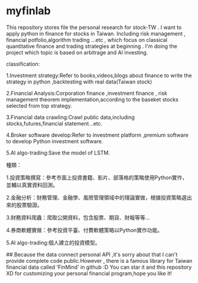 # myfinlab
This repository stores file the personal research for stock-TW .
I want to apply python in finance for stocks in Taiwan.
Including risk management , financial potfolio,algorithm trading
...etc , which focus on classical quantitative finance and trading strategies at beginning .
I'm doing the project which topic is based on arbitrage and AI investing.



classification:
 
1.Investment strategy:Refer to books,videos,blogs about finance to write the strategy in python ,backtesting with real
data(Taiwan stock)

2.Financial Analysis:Corporation finance ,investment finance , risk management theorem implementation,according to the baseket stocks selected from top strategy.

3.Financial data crawling:Crawl public data,including stocks,futures,financial statement...etc.

4.Broker software develop:Refer to investment platform ,premium software to develop Python investment software.

5.AI algo-trading:Save the model of LSTM.




種類：

1.投資策略撰寫：參考市面上投資書籍、影片、部落格的策略使用Python實作，並輔以真實資料回測。

2.金融分析：財務管理、金融學、風險管理領域中的理論實做，根據投資策略選出來的股票驗證。

3.財務資料爬蟲：爬取公開資料，包含股票、期貨、財報等等...

4.券商軟體實做：參考投資平臺、付費軟體策略以Python實作功能。

5.AI algo-trading:個人建立的投資模型。

##.Because the data connect personal API ,it's sorry about that I can't  provide complete code public.However ,
there is a famous library for Taiwan financial data called 'FinMind' in github :D You can star it and this repository XD
for customizing your personal financial program,hope you like it!
